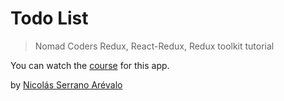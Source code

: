 # Todo List

> Nomad Coders Redux, React-Redux, Redux toolkit tutorial

You can watch the [course](https://nomadcoders.co/redux-for-beginners) for this app.

by [Nicolás Serrano Arévalo](https://github.com/serranoarevalo)
